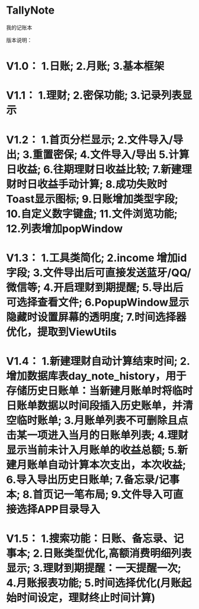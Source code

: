 # TallyNote
我的记账本

版本说明：

V1.0：
    1.日账;
    2.月账;
    3.基本框架
====================================================================================================

V1.1：
    1.理财;
    2.密保功能;
    3.记录列表显示
====================================================================================================

V1.2：
    1.首页分栏显示;
    2.文件导入/导出;
    3.重置密保;
    4.文件导入/导出
    5.计算日收益;
    6.往期理财日收益比较;
    7.新建理财时日收益手动计算;
    8.成功失败时Toast显示图标;
    9.日账增加类型字段;
    10.自定义数字键盘;
    11.文件浏览功能;
    12.列表增加popWindow
====================================================================================================
    
V1.3：
    1.工具类简化;
    2.income 增加id字段;
    3.文件导出后可直接发送蓝牙/QQ/微信等;
    4.开启理财到期提醒;
    5.导出后可选择查看文件;
    6.PopupWindow显示隐藏时设置屏幕的透明度;
    7.时间选择器优化，提取到ViewUtils
====================================================================================================

V1.4：
   1.新建理财自动计算结束时间;
   2.增加数据库表day_note_history，用于存储历史日账单：当新建月账单时将临时日账单数据以时间段插入历史账单，并清空临时账单;
   3.月账单列表不可删除且点击某一项进入当月的日账单列表;
   4.理财显示当前未计入月账单的收益总额;
   5.新建月账单自动计算本次支出，本次收益;
   6.导入导出历史日账单;
   7.备忘录/记事本;
   8.首页记一笔布局;
   9.文件导入可直接选择APP目录导入
====================================================================================================

V1.5：
   1.搜索功能：日账、备忘录、记事本;
   2.日账类型优化,高额消费明细列表显示;
   3.理财到期提醒：一天提醒一次;
   4.月账报表功能;
   5.时间选择优化(月账起始时间设定，理财终止时间计算)
====================================================================================================


    




